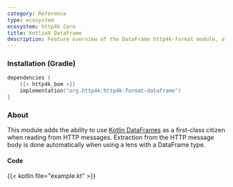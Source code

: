 ```yaml
---
category: Reference
type: ecosystem
ecosystem: http4k Core
title: KotlinX DataFrame
description: Feature overview of the DataFrame http4k-format module, allowing for automatic extraction of DataFrames from HTTP messages.
---
```



### Installation (Gradle)

```kotlin
dependencies {
    {{< http4k_bom >}}
    implementation("org.http4k:http4k-format-dataframe")
}
```

### About
This module adds the ability to use [Kotlin DataFrames](https://kotlin.github.io/dataframe) as a first-class citizen when reading from HTTP messages. Extraction from the HTTP message body is done automatically when using a lens with a DataFrame type.

#### Code

{{< kotlin file="example.kt" >}}

[http4k]: https://http4k.org
